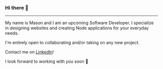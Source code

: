 ### Hi there 👋
----------------------
My name is Mason and I am an upcoming Software Developer. I specialize in designing websites and creating Node applications for your everyday needs.

I'm entirely open to collaborating and/or taking on any new project.

Contact me on [LinkedIn](https://www.linkedin.com/in/mkuenneke)!

I look forward to working with you soon 👋
